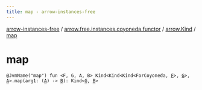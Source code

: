 ```yaml
---
title: map - arrow-instances-free
---
```


[arrow-instances-free](../../index.html) / [arrow.free.instances.coyoneda.functor](../index.html) / [arrow.Kind](index.html) / [map](./map.html)

# map

`@JvmName("map") fun <F, G, A, B> Kind<Kind<Kind<ForCoyoneda, `[`F`](map.html#F)`>, `[`G`](map.html#G)`>, `[`A`](map.html#A)`>.map(arg1: (`[`A`](map.html#A)`) -> `[`B`](map.html#B)`): Kind<`[`G`](map.html#G)`, `[`B`](map.html#B)`>`